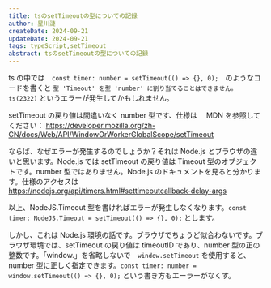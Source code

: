```yaml
---
title: tsのsetTimeoutの型についての記録
author: 星川漣
createDate: 2024-09-21
updateDate: 2024-09-21
tags: typeScript,setTimeout
abstract: tsのsetTimeoutの型についての記録
---
```


ts の中では　`const timer: number = setTimeout(() => {}, 0);`　のようなコードを書くと `型 'Timeout' を型 'number' に割り当てることはできません。ts(2322)` というエラーが発生してかもしれません。

setTimeout の戻り値は間違いなく number 型です、仕様は　 MDN を参照してください： https://developer.mozilla.org/zh-CN/docs/Web/API/WindowOrWorkerGlobalScope/setTimeout

ならば、なぜエラーが発生するのでしょうか？それは Node.js とブラウザの違いと思います。Node.js では setTimeout の戻り値は Timeout 型のオブジェクトです。number 型ではありません。Node.js のドキュメントを見ると分かります。仕様のアクセスは　https://nodejs.org/api/timers.html#settimeoutcallback-delay-args

以上、NodeJS.Timeout 型を書ければエラーが発生しなくなります。`const timer: NodeJS.Timeout = setTimeout(() => {}, 0);` とします。

しかし、これは Node.js 環境の話です。ブラウザでちょうど似合わないです。ブラウザ環境では、setTimeout の戻り値は timeoutID であり、number 型の正の整数です。「window.」を省略しないで　`window.setTimeout` を使用すると、number 型に正しく指定できます。`const timer: number = window.setTimeout(() => {}, 0);` という書き方もエーラーがなくす。
